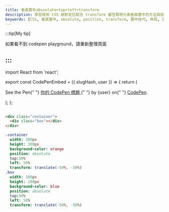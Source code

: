 ```yaml
---
title: 垂直置中absoulate+top+left+transform
description: 學習使用 CSS 絕對定位配合 transform 屬性實現元素垂直置中的方法與技巧
keywords: [CSS, 垂直置中, absolute, position, transform, 置中技巧, 佈局, 定位]
---
```


:::tip[My tip]

如果看不到 codepen playground，請重新整理頁面

## :::

import React from 'react';

export const CodePenEmbed = ({ slugHash, user }) => {
return (
<p
className="codepen"
data-height="300"
data-default-tab="html,result"
data-slug-hash={slugHash}
data-user={user}
style={{ border: "2px solid #ccc", margin: "1em 0", padding: "1em" }} >
<span>
See the Pen{" "}
<a href={`https://codepen.io/${user}/pen/${slugHash}`}>
你的 CodePen 標題
</a>{" "}
by {user} on{" "}
<a href="https://codepen.io/">CodePen</a>.
</span>
<script async src="https://cpwebassets.codepen.io/assets/embed/ei.js"></script>
</p>
);
};

## <CodePenEmbed slugHash="jEOYNzg" user="Retsnom" />

```html title="index.html"
<div class="container">
  <div class="box"></div>
</div>
```

```sass title="style.css"
.container
  width: 300px
  height: 300px
  background-color: orange
  position: absolute
  top:50%
  left: 50%
  transform: translate(-50%, -50%)
.box
  width: 100px
  height: 100px
  background-color: blue
  position: absolute
  top:50%
  left: 50%
  transform: translate(-50%, -50%)
```
